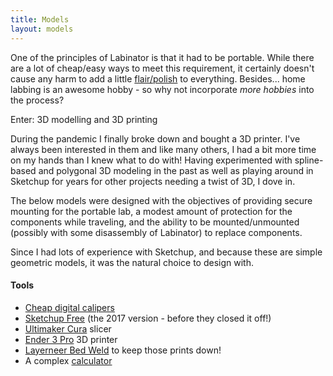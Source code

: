 ```yaml
---
title: Models
layout: models
---
```


One of the principles of Labinator is that it had to be portable.
While there are a lot of cheap/easy ways to meet this requirement, it certainly doesn't cause any harm to add a little [flair/polish](../about/#why-should-it-be-portable) to everything.
Besides... home labbing is an awesome hobby - so why not incorporate *more hobbies* into the process?

Enter: 3D modelling and 3D printing

During the pandemic I finally broke down and bought a 3D printer.
I've always been interested in them and like many others, I had a bit more time on my hands than I knew what to do with!
Having experimented with spline-based and polygonal 3D modeling in the past as well as playing around in Sketchup for years for other projects needing a twist of 3D, I dove in.

The below models were designed with the objectives of providing secure mounting for the portable lab, a modest amount of protection for the components while traveling, and the ability to be mounted/unmounted (possibly with some disassembly of Labinator) to replace components.

Since I had lots of experience with Sketchup, and because these are simple geometric models, it was the natural choice to design with.

#### Tools
* [Cheap digital calipers](https://www.amazon.com/dp/B000GSLKIW)
* [Sketchup Free](https://www.sketchup.com/en/plans-and-pricing/sketchup-free) (the 2017 version - before they closed it off!)
* [Ultimaker Cura](https://ultimaker.com/software/ultimaker-cura/) slicer
* [Ender 3 Pro](https://www.creality.com/products/ender-3-pro-3d-printer) 3D printer
* [Layerneer Bed Weld](https://www.amazon.com/dp/B079984GV5) to keep those prints down!
* A complex [calculator](https://apps.microsoft.com/detail/9wzdncrfhvn5)